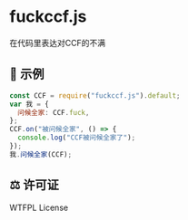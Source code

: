 # fuckccf.js

在代码里表达对CCF的不满

## 🌰 示例

```JavaScript
const CCF = require("fuckccf.js").default;
var 我 = {
  问候全家: CCF.fuck,
};
CCF.on("被问候全家", () => {
  console.log("CCF被问候全家了");
});
我.问候全家(CCF);
```

## ⚖ 许可证

WTFPL License
